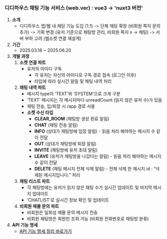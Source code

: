 ### 디디하우스 채팅 기능 서비스 (web.ver) : vue3 -> 'nuxt3 버전'

1. **소개**
   - 디디하우스 앱/웹 내 채팅 기능 도입 (1:1) -> 단체 채팅 확장 (비회원 쪽지 문의 추가) -> 기획 변경 (유저 기준으로 채팅방 관리, 비회원 쪽지 x -> 채팅) -> 서버 부하 고려 (웹소켓 연결 재설계)
2. **기간**
   - 2025.03.18 ~ 2025.06.20
3. **개발 과정**
   1. **소켓 연결 파트**
      - 유저의 아이디 구독
        - 각 유저는 자신의 아이디로 구독 경로 접속 (로그인 이후)
        - 타입에 따라 실시간 알림 및 채팅 내역 처리
   2. **채팅 내역 파트**
      - 메시지 type이 ‘TEXT’와 ‘SYSTEM’으로 크게 구분
      - ‘TEXT’ 메시지는 각 메시지마다 unreadCount (읽지 않은 유저 수)가 있음
      - 채팅 전송, 입/퇴장 시 /app 경로 사용
      - **소켓 수신 타입**
        - **CLEAR_ROOM** (채팅방 생성 완료 알림)
        - **CHAT** (채팅 전송 알림)
        - **INFO** (상대가 채팅방에 입장 알림) - 읽음 처리 해야하는 메시지 수 같이 전달
        - **OUT** (상대가 채팅방에 퇴장 알림)
        - **INVITE** (채팅방에 유저 초대 알림)
        - **LEAVE** (유저가 채팅방을 나갔다는 알림) - 읽음 처리 해야하는 메시지 수 같이 전달
        - **DELETE** (채팅 메시지 전체 삭제 알림) - 전체 삭제 한 메시지 id : “삭제된 메시지입니다.” 처리
   3. **채팅 리스트 파트**
      - 각 채팅방에는 유저가 읽지 않은 채팅 수가 실시간 업데이트 및 마지막 메시지 업데이트
      - ‘CHATLIST’로 실시간 정보 확인 및 업데이트
   4. **비회원 매물 문의 파트**
      - 비회원은 일회성 매물 문의 메시지 전송
      - 비회원 채팅방은 회원만 조회 가능 (비회원 전화번호로 채팅방 분류)
4. **API 기능 명세**
   - <a href="https://www.notion.so/API-chat-erd-1e5caaf36f6f80218fe2f4eb729f0a44" style="color: black;">API 기능 명세 정리 바로가기</a>
